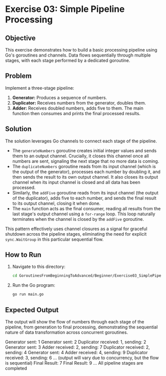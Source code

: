 # Exercise 03: Simple Pipeline Processing

## Objective

This exercise demonstrates how to build a basic processing pipeline using Go's goroutines and channels. Data flows sequentially through multiple stages, with each stage performed by a dedicated goroutine.

## Problem

Implement a three-stage pipeline:
1.  **Generator:** Produces a sequence of numbers.
2.  **Duplicator:** Receives numbers from the generator, doubles them.
3.  **Adder:** Receives doubled numbers, adds five to them.
The main function then consumes and prints the final processed results.

## Solution

The solution leverages Go channels to connect each stage of the pipeline.
-   The `generateNumbers` goroutine creates initial integer values and sends them to an output channel. Crucially, it closes this channel once all numbers are sent, signaling the next stage that no more data is coming.
-   The `duplicateNumbers` goroutine reads from its input channel (which is the output of the generator), processes each number by doubling it, and then sends the result to its own output channel. It also closes its output channel when its input channel is closed and all data has been processed.
-   Similarly, the `addFive` goroutine reads from its input channel (the output of the duplicator), adds five to each number, and sends the final result to its output channel, closing it when done.
-   The `main` function acts as the final consumer, reading all results from the last stage's output channel using a `for-range` loop. This loop naturally terminates when the channel is closed by the `addFive` goroutine.

This pattern effectively uses channel closures as a signal for graceful shutdown across the pipeline stages, eliminating the need for explicit `sync.WaitGroup` in this particular sequential flow.

## How to Run

1. Navigate to this directory:
   ```bash
   cd GoroutinesFromBeginningToAdvanced/Beginner/Exercise03_SimplePipeline
   ```

2. Run the Go program:
   ```bash
   go run main.go
   ```

## Expected Output

The output will show the flow of numbers through each stage of the pipeline, from generation to final processing, demonstrating the sequential nature of data transformation across concurrent goroutines.

Generator sent: 1
Generator sent: 2
Duplicator received: 1, sending: 2
Generator sent: 3
Adder received: 2, sending: 7
Duplicator received: 2, sending: 4
Generator sent: 4
Adder received: 4, sending: 9
Duplicator received: 3, sending: 6
... (output will vary due to concurrency, but the flow is sequential)
Final Result: 7
Final Result: 9
...
All pipeline stages are completed
